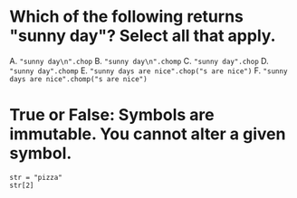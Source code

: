# Which of the following returns "sunny day"? Select all that apply.
A. `"sunny day\n".chop`
B. `"sunny day\n".chomp`
C. `"sunny day".chop`
D. `"sunny day".chomp`
E. `"sunny days are nice".chop("s are nice")`
F. `"sunny days are nice".chomp("s are nice")`

# True or False: Symbols are immutable. You cannot alter a given symbol.
```
str = "pizza"
str[2]
```
